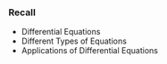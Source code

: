 ### Recall
- Differential Equations
- Different Types of Equations
- Applications of Differential Equations